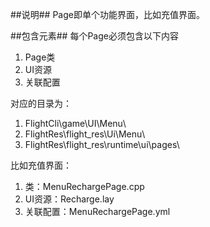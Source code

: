 ##说明##
Page即单个功能界面，比如充值界面。

##包含元素##
每个Page必须包含以下内容
1. Page类
1. UI资源
1. 关联配置

对应的目录为：
1. FlightCli\game\UI\Menu\
1. FlightRes\flight_res\Ui\Menu\
1. FlightRes\flight_res\runtime\ui\pages\

比如充值界面：
1. 类：MenuRechargePage.cpp
1. UI资源：Recharge.lay
1. 关联配置：MenuRechargePage.yml